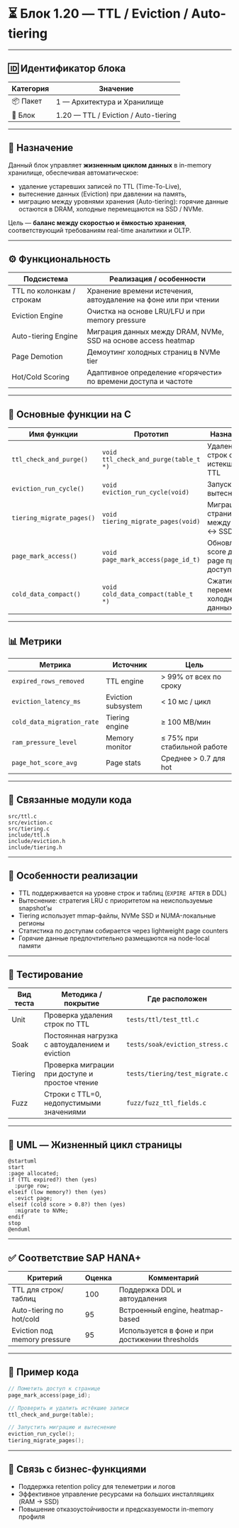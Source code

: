 # ⏳ Блок 1.20 — TTL / Eviction / Auto-tiering

---

## 🆔 Идентификатор блока

| Категория | Значение                             |
| --------- | ------------------------------------ |
| 📦 Пакет  | 1 — Архитектура и Хранилище          |
| 🔢 Блок   | 1.20 — TTL / Eviction / Auto-tiering |

---

## 🎯 Назначение

Данный блок управляет **жизненным циклом данных** в in-memory хранилище, обеспечивая автоматическое:

* удаление устаревших записей по TTL (Time-To-Live),
* вытеснение данных (Eviction) при давлении на память,
* миграцию между уровнями хранения (Auto-tiering): горячие данные остаются в DRAM, холодные перемещаются на SSD / NVMe.

Цель — **баланс между скоростью и ёмкостью хранения**, соответствующий требованиям real-time аналитики и OLTP.

---

## ⚙️ Функциональность

| Подсистема                | Реализация / особенности                                        |
| ------------------------- | --------------------------------------------------------------- |
| TTL по колонкам / строкам | Хранение времени истечения, автоудаление на фоне или при чтении |
| Eviction Engine           | Очистка на основе LRU/LFU и при memory pressure                 |
| Auto-tiering Engine       | Миграция данных между DRAM, NVMe, SSD на основе access heatmap  |
| Page Demotion             | Демоутинг холодных страниц в NVMe tier                          |
| Hot/Cold Scoring          | Адаптивное определение «горячести» по времени доступа и частоте |

---

## 🔧 Основные функции на C

| Имя функции               | Прототип                              | Назначение                            |
| ------------------------- | ------------------------------------- | ------------------------------------- |
| `ttl_check_and_purge()`   | `void ttl_check_and_purge(table_t *)` | Удаление строк с истекшим TTL         |
| `eviction_run_cycle()`    | `void eviction_run_cycle(void)`       | Запуск цикла вытеснения               |
| `tiering_migrate_pages()` | `void tiering_migrate_pages(void)`    | Миграция страниц между DRAM ↔ SSD     |
| `page_mark_access()`      | `void page_mark_access(page_id_t)`    | Обновление score для page при доступе |
| `cold_data_compact()`     | `void cold_data_compact(table_t *)`   | Сжатие и перемещение холодных данных  |

---

## 📊 Метрики

| Метрика                    | Источник           | Цель                        |
| -------------------------- | ------------------ | --------------------------- |
| `expired_rows_removed`     | TTL engine         | > 99% от всех по сроку      |
| `eviction_latency_ms`      | Eviction subsystem | < 10 мс / цикл              |
| `cold_data_migration_rate` | Tiering engine     | ≥ 100 MB/мин                |
| `ram_pressure_level`       | Memory monitor     | ≤ 75% при стабильной работе |
| `page_hot_score_avg`       | Page stats         | Среднее > 0.7 для hot       |

---

## 📂 Связанные модули кода

```
src/ttl.c
src/eviction.c
src/tiering.c
include/ttl.h
include/eviction.h
include/tiering.h
```

---

## 🧠 Особенности реализации

* TTL поддерживается на уровне строк и таблиц (`EXPIRE AFTER` в DDL)
* Вытеснение: стратегия LRU с приоритетом на неиспользуемые snapshot’ы
* Tiering использует mmap-файлы, NVMe SSD и NUMA-локальные регионы
* Статистика по доступам собирается через lightweight page counters
* Горячие данные предпочтительно размещаются на node-local памяти

---

## 🧪 Тестирование

| Вид теста | Методика / покрытие                            | Где расположен                 |
| --------- | ---------------------------------------------- | ------------------------------ |
| Unit      | Проверка удаления строк по TTL                 | `tests/ttl/test_ttl.c`         |
| Soak      | Постоянная нагрузка с автоудалением и eviction | `tests/soak/eviction_stress.c` |
| Tiering   | Проверка миграции при доступе и простое чтение | `tests/tiering/test_migrate.c` |
| Fuzz      | Строки с TTL=0, недопустимыми значениями       | `fuzz/fuzz_ttl_fields.c`       |

---

## 📐 UML — Жизненный цикл страницы

```plantuml
@startuml
start
:page allocated;
if (TTL expired?) then (yes)
  :purge row;
elseif (low memory?) then (yes)
  :evict page;
elseif (cold score > 0.8?) then (yes)
  :migrate to NVMe;
endif
stop
@enduml
```

---

## ✅ Соответствие SAP HANA+

| Критерий                     | Оценка | Комментарий                                     |
| ---------------------------- | ------ | ----------------------------------------------- |
| TTL для строк/таблиц         | 100    | Поддержка DDL и автоудаления                    |
| Auto-tiering по hot/cold     | 95     | Встроенный engine, heatmap-based                |
| Eviction под memory pressure | 95     | Используется в фоне и при достижении thresholds |

---

## 📎 Пример кода

```c
// Пометить доступ к странице
page_mark_access(page_id);

// Проверить и удалить истёкшие записи
ttl_check_and_purge(table);

// Запустить миграцию и вытеснение
eviction_run_cycle();
tiering_migrate_pages();
```

---

## 📌 Связь с бизнес-функциями

* Поддержка retention policy для телеметрии и логов
* Эффективное управление ресурсами на больших инсталляциях (RAM → SSD)
* Повышение отказоустойчивости и предсказуемости in-memory профиля
